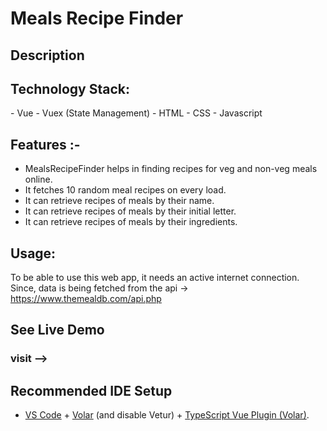 # Meals Recipe Finder

## Description

## Technology Stack:

\- Vue
\- Vuex (State Management)
\- HTML
\- CSS
\- Javascript

## Features :-
- MealsRecipeFinder helps in finding recipes for veg and non-veg meals online.
- It fetches 10 random meal recipes on every load.
- It can retrieve recipes of meals by their name.
- It can retrieve recipes of meals by their initial letter.
- It can retrieve recipes of meals by their ingredients.

## Usage:
To be able to use this web app, it needs an active internet connection. Since, data is being fetched from the api -> https://www.themealdb.com/api.php

## See Live Demo

### visit --> 


## Recommended IDE Setup

- [VS Code](https://code.visualstudio.com/) + [Volar](https://marketplace.visualstudio.com/items?itemName=Vue.volar) (and disable Vetur) + [TypeScript Vue Plugin (Volar)](https://marketplace.visualstudio.com/items?itemName=Vue.vscode-typescript-vue-plugin).
